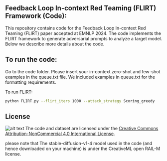 ## Feedback Loop In-context Red Teaming (FLIRT) Framework (Code):

This repository contains code for the Feedback Loop In-context Red Teaming (FLIRT) paper accepted at EMNLP 2024. The code implements the FLIRT framework to generate adversarial prompts to analyze a target model. Below we describe more details about the code.

## To run the code:

Go to the code folder. Please insert your in-context zero-shot and few-shot examples in the queue.txt file. We included examples in queue.txt for the formatting requirements.

To run FLIRT:
```bash
python FLIRT.py --flirt_iters 1000 --attack_strategy Scoring_greedy
```

## License

![alt text](https://licensebuttons.net/l/by-nc/4.0/88x31.png)
The code and dataset are licensed under the [Creative Commons Attribution-NonCommercial 4.0 International License](https://creativecommons.org/licenses/by-nc/4.0/).

please note that The stable-diffusion-v1-4 model used in the code (and hence downloaded on your machine) is under the CreativeML open RAIL-M license. 

